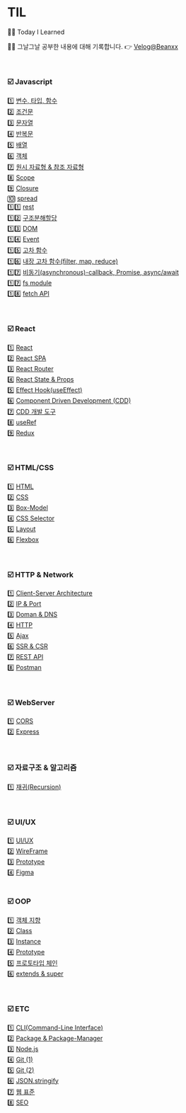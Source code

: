 # TIL

✍🏻 Today I Learned

👋🏻 그날그날 공부한 내용에 대해 기록합니다. 👉 [Velog@Beanxx](https://velog.io/@tnqls1211v)

<br/>

### ☑️ Javascript

1️⃣ [변수, 타입, 함수](https://github.com/Beanxx/TIL/blob/main/2022.04/%5BTIL%5D%202022.04.26-Day1.md#1%EF%B8%8F%E2%83%A3-%EB%B3%80%EC%88%98) <br/>
2️⃣ [조건문](https://github.com/Beanxx/TIL/blob/main/2022.04/%5BTIL%5D%202022.04.27-Day2.md#1%EF%B8%8F%E2%83%A3%EC%A1%B0%EA%B1%B4%EB%AC%B8) <br/>
3️⃣ [문자열](https://github.com/Beanxx/TIL/blob/main/2022.04/%5BTIL%5D%202022.04.27-Day2.md#2%EF%B8%8F%E2%83%A3%EB%AC%B8%EC%9E%90%EC%97%B4) <br/>
4️⃣ [반복문](https://github.com/Beanxx/TIL/blob/main/2022.04/%5BTIL%5D%202022.04.28-Day3.md#1%EF%B8%8F%E2%83%A3%EB%B0%98%EB%B3%B5%EB%AC%B8iteration) <br/>
5️⃣ [배열](https://github.com/Beanxx/TIL/blob/main/2022.05/%5BTIL%5D%202022.05.10-Day11.md#%EF%B8%8F-%EB%B0%B0%EC%97%B4) <br/>
6️⃣ [객체](https://github.com/Beanxx/TIL/blob/main/2022.05/%5BTIL%5D%202022.05.11-Day12.md#%EF%B8%8F%EA%B0%9D%EC%B2%B4) <br/>
7️⃣ [원시 자료형 & 참조 자료형](https://github.com/Beanxx/TIL/blob/main/2022.05/%5BTIL%5D%202022.05.12-Day13.md#1%EF%B8%8F%E2%83%A3%EC%9B%90%EC%8B%9C-%EC%9E%90%EB%A3%8C%ED%98%95--%EC%B0%B8%EC%A1%B0-%EC%9E%90%EB%A3%8C%ED%98%95) <br/>
8️⃣ [Scope](https://github.com/Beanxx/TIL/blob/main/2022.05/%5BTIL%5D%202022.05.12-Day13.md#2%EF%B8%8F%E2%83%A3%EC%8A%A4%EC%BD%94%ED%94%84) <br/>
9️⃣ [Closure](https://github.com/Beanxx/TIL/blob/main/2022.05/%5BTIL%5D%202022.05.12-Day13.md#3%EF%B8%8F%E2%83%A3%ED%81%B4%EB%A1%9C%EC%A0%80closure) <br/>
🔟 [spread](https://github.com/Beanxx/TIL/blob/main/2022.05/%5BTIL%5D%202022.05.13-Day14.md#spread-%EB%AC%B8%EB%B2%95) <br/>
1️⃣1️⃣ [rest](https://github.com/Beanxx/TIL/blob/main/2022.05/%5BTIL%5D%202022.05.13-Day14.md#rest-%EB%AC%B8%EB%B2%95) <br/>
1️⃣2️⃣ [구조분해할당](https://github.com/Beanxx/TIL/blob/main/2022.05/%5BTIL%5D%202022.05.13-Day14.md#%EA%B5%AC%EC%A1%B0%EB%B6%84%ED%95%B4%ED%95%A0%EB%8B%B9) <br/>
1️⃣3️⃣ [DOM](https://github.com/Beanxx/TIL/blob/main/2022.05/%5BTIL%5D%202022.05.17-Day16.md#%EF%B8%8Fdom-%EA%B8%B0%EC%B4%88) <br/>
1️⃣4️⃣ [Event](https://github.com/Beanxx/TIL/blob/main/2022.05/%5BTIL%5D%202022.05.18-Day17.md#%EF%B8%8F%EC%9D%B4%EB%B2%A4%ED%8A%B8-%EA%B0%9D%EC%B2%B4) <br/>
1️⃣5️⃣ [고차 함수](https://github.com/Beanxx/TIL/blob/main/2022.05/%5BTIL%5D%202022.05.24-Day21.md#1%EF%B8%8F%E2%83%A3%EA%B3%A0%EC%B0%A8-%ED%95%A8%EC%88%98) <br/>
1️⃣6️⃣ [내장 고차 함수(filter, map, reduce)](https://github.com/Beanxx/TIL/blob/main/2022.05/%5BTIL%5D%202022.05.24-Day21.md#2%EF%B8%8F%E2%83%A3%EB%82%B4%EC%9E%A5-%EA%B3%A0%EC%B0%A8-%ED%95%A8%EC%88%98) <br/>
1️⃣7️⃣ [비동기(asynchronous)-callback, Promise, async/await](https://github.com/Beanxx/TIL/blob/main/2022.05/%5BTIL%5D%202022.05.27-Day24.md#%EF%B8%8F%EB%B9%84%EB%8F%99%EA%B8%B0asynchronous) <br/>
1️⃣7️⃣ [fs module](https://github.com/Beanxx/TIL/blob/main/2022.05/%5BTIL%5D%202022.05.30-Day25.md#nodejs-%EB%82%B4%EC%9E%A5-%EB%AA%A8%EB%93%88built-in-module) <br/>
1️⃣8️⃣ [fetch API](https://github.com/Beanxx/TIL/blob/main/2022.05/%5BTIL%5D%202022.05.31-Day26.md#%EF%B8%8Ffetch-api) <br/>

<br/>

### ☑️ React

1️⃣ [React](https://github.com/Beanxx/TIL/blob/main/2022.06/%5BTIL%5D%202022.06.02-Day27.md#%EF%B8%8Freact) <br/>
2️⃣ [React SPA](https://github.com/Beanxx/TIL/blob/main/2022.06/%5BTIL%5D%202022.06.03-Day28.md#%EF%B8%8Freact-spa) <br/>
3️⃣ [React Router](https://github.com/Beanxx/TIL/blob/main/2022.06/%5BTIL%5D%202022.06.03-Day28.md#%EF%B8%8Freact-router) <br/>
4️⃣ [React State & Props](https://github.com/Beanxx/TIL/blob/main/2022.06/%5BTIL%5D%202022.06.07-Day29.md#%EF%B8%8Freact-state--props) <br/>
5️⃣ [Effect Hook(useEffect)](https://github.com/Beanxx/TIL/blob/main/2022.06/%5BTIL%5D%202022.06.14-Day34.md#%EF%B8%8Feffect-hook) <br/>
6️⃣ [Component Driven Development (CDD)](https://github.com/Beanxx/TIL/blob/main/2022.06/%5BTIL%5D%202022.06.30-Day47.md#%EF%B8%8Fcomponent-driven-development-cdd) <br/>
7️⃣ [CDD 개발 도구](https://github.com/Beanxx/TIL/blob/main/2022.06/%5BTIL%5D%202022.06.30-Day47.md#%EF%B8%8Fcdd-%EA%B0%9C%EB%B0%9C-%EB%8F%84%EA%B5%AC) <br/>
8️⃣ [useRef](https://github.com/Beanxx/TIL/blob/main/2022.06/%5BTIL%5D%202022.06.30-Day47.md#%EF%B8%8Fuseref) <br/>
9️⃣ [Redux](https://github.com/Beanxx/TIL/blob/main/2022.07/%5BTIL%5D%202022.07.06-Day51.md#%EF%B8%8Fredux) <br/>

<br/>

### ☑️ HTML/CSS

1️⃣ [HTML](https://github.com/Beanxx/TIL/blob/main/2022.04/%5BTIL%5D%202022.04.29-Day4.md#1%EF%B8%8F%E2%83%A3html-hypertext-markup-language) <br/>
2️⃣ [CSS](https://github.com/Beanxx/TIL/blob/main/2022.05/%5BTIL%5D%202022.05.02-Day6.md#1%EF%B8%8F%E2%83%A3css-cascading-style-sheets) <br/>
3️⃣ [Box-Model](https://github.com/Beanxx/TIL/blob/main/2022.05/%5BTIL%5D%202022.05.02-Day6.md#2%EF%B8%8F%E2%83%A3%EB%B0%95%EC%8A%A4%EB%AA%A8%EB%8D%B8) <br/>
4️⃣ [CSS Selector](https://github.com/Beanxx/TIL/blob/main/2022.05/%5BTIL%5D%202022.05.02-Day6.md#3%EF%B8%8F%E2%83%A3css-selector) <br/>
5️⃣ [Layout](https://github.com/Beanxx/TIL/blob/main/2022.05/%5BTIL%5D%202022.05.03-Day7.md#1%EF%B8%8F%E2%83%A3layout) <br/>
6️⃣ [Flexbox](https://github.com/Beanxx/TIL/blob/main/2022.05/%5BTIL%5D%202022.05.03-Day7.md#2%EF%B8%8F%E2%83%A3flexbox)

<br/>

### ☑️ HTTP & Network

1️⃣ [Client-Server Architecture](https://github.com/Beanxx/TIL/blob/main/2022.06/%5BTIL%5D%202022.06.09-Day31.md#client-server-architecture-2-tier) <br/>
2️⃣ [IP & Port](https://github.com/Beanxx/TIL/blob/main/2022.06/%5BTIL%5D%202022.06.09-Day31.md#ip--port) <br/>
3️⃣ [Doman & DNS](https://github.com/Beanxx/TIL/blob/main/2022.06/%5BTIL%5D%202022.06.09-Day31.md#domain--dns) <br/>
4️⃣ [HTTP](https://github.com/Beanxx/TIL/blob/main/2022.06/%5BTIL%5D%202022.06.09-Day31.md#%EF%B8%8Fhttp) <br/>
5️⃣ [Ajax](https://github.com/Beanxx/TIL/blob/main/2022.06/%5BTIL%5D%202022.06.09-Day31.md#ajax) <br/>
6️⃣ [SSR & CSR](https://github.com/Beanxx/TIL/blob/main/2022.06/%5BTIL%5D%202022.06.09-Day31.md#ssr--csr) <br/>
7️⃣ [REST API](https://github.com/Beanxx/TIL/blob/main/2022.06/%5BTIL%5D%202022.06.10-Day32.md#%EF%B8%8Frest-api) <br/>
8️⃣ [Postman](https://github.com/Beanxx/TIL/blob/main/2022.06/%5BTIL%5D%202022.06.13-Day33.md#%EF%B8%8Fpostman) <br/>

<br/>

### ☑️ WebServer

1️⃣ [CORS](https://github.com/Beanxx/TIL/blob/main/2022.06/%5BTIL%5D%202022.06.16-Day36.md#%EF%B8%8Fcors) <br/>
2️⃣ [Express](https://github.com/Beanxx/TIL/blob/main/2022.06/%5BTIL%5D%202022.06.17-Day37.md#%EF%B8%8Fexpress) <br/>

<br/>

### ☑️ 자료구조 & 알고리즘

1️⃣ [재귀(Recursion)](https://github.com/Beanxx/TIL/blob/main/2022.06/%5BTIL%5D%202022.06.23-Day41.md#%EF%B8%8F%EC%9E%AC%EA%B7%80recursion) <br/>

<br/>

### ☑️ UI/UX

1️⃣ [UI/UX](https://github.com/Beanxx/TIL/blob/main/2022.06/%5BTIL%5D%202022.06.27-Day44.md#%EF%B8%8Fuiux) <br/>
2️⃣ [WireFrame](https://github.com/Beanxx/TIL/blob/main/2022.06/%5BTIL%5D%202022.06.28-Day45.md#%EF%B8%8Fwireframe) <br/>
3️⃣ [Prototype](https://github.com/Beanxx/TIL/blob/main/2022.06/%5BTIL%5D%202022.06.28-Day45.md#%EF%B8%8Fprototype) <br/>
4️⃣ [Figma](https://github.com/Beanxx/TIL/blob/main/2022.06/%5BTIL%5D%202022.06.28-Day45.md#%EF%B8%8Ffigma) <br/>
<br/>

### ☑️ OOP

1️⃣ [객체 지향](https://github.com/Beanxx/TIL/blob/main/2022.05/%5BTIL%5D%202022.05.25-Day22.md#1%EF%B8%8F%E2%83%A3%EA%B0%9D%EC%B2%B4-%EC%A7%80%ED%96%A5) <br/>
2️⃣ [Class](https://github.com/Beanxx/TIL/blob/main/2022.05/%5BTIL%5D%202022.05.25-Day22.md#%EF%B8%8Fclass) <br/>
3️⃣ [Instance](https://github.com/Beanxx/TIL/blob/main/2022.05/%5BTIL%5D%202022.05.25-Day22.md#%EF%B8%8Finstance) <br/>
4️⃣ [Prototype](https://github.com/Beanxx/TIL/blob/main/2022.05/%5BTIL%5D%202022.05.25-Day22.md#2%EF%B8%8F%E2%83%A3prototype) <br/>
5️⃣ [프로토타입 체인](https://github.com/Beanxx/TIL/blob/main/2022.05/%5BTIL%5D%202022.05.26-Day23.md#%EF%B8%8F%ED%94%84%EB%A1%9C%ED%86%A0%ED%83%80%EC%9E%85-%EC%B2%B4%EC%9D%B8) <br/>
6️⃣ [extends & super](https://github.com/Beanxx/TIL/blob/main/2022.05/%5BTIL%5D%202022.05.26-Day23.md#%EF%B8%8Fextends--super) <br/>

<br/>

### ☑️ ETC

1️⃣ [CLI(Command-Line Interface)](https://github.com/Beanxx/TIL/blob/main/2022.05/%5BTIL%5D%202022.05.09-Day10.md#1%EF%B8%8F%E2%83%A3clicommand-line-interface) <br/>
2️⃣ [Package & Package-Manager](https://github.com/Beanxx/TIL/blob/main/2022.05/%5BTIL%5D%202022.05.09-Day10.md#2%EF%B8%8F%E2%83%A3%ED%8C%A8%ED%82%A4%EC%A7%80--%ED%8C%A8%ED%82%A4%EC%A7%80-%EB%A7%A4%EB%8B%88%EC%A0%80) <br/>
3️⃣ [Node.js](https://github.com/Beanxx/TIL/blob/main/2022.05/%5BTIL%5D%202022.05.09-Day10.md#3%EF%B8%8F%E2%83%A3nodejs) <br/>
4️⃣ [Git (1)](https://github.com/Beanxx/TIL/blob/main/2022.05/%5BTIL%5D%202022.05.09-Day10.md#4%EF%B8%8F%E2%83%A3git) <br/>
5️⃣ [Git (2)](https://github.com/Beanxx/TIL/blob/main/2022.05/%5BTIL%5D%202022.05.19-Day18.md#%EF%B8%8Flocal-repository) <br/>
6️⃣ [JSON.stringify](https://github.com/Beanxx/TIL/blob/main/2022.06/%5BTIL%5D%202022.06.24-Day42.md#%EF%B8%8Fjsonstringify) <br/>
7️⃣ [웹 표준](https://github.com/Beanxx/TIL/blob/main/2022.07/%5BTIL%5D%202022.07.08-Day53.md#%EC%9B%B9-%ED%91%9C%EC%A4%80) <br/>
8️⃣ [SEO](https://github.com/Beanxx/TIL/blob/main/2022.07/%5BTIL%5D%202022.07.08-Day53.md#seo) <br/>
